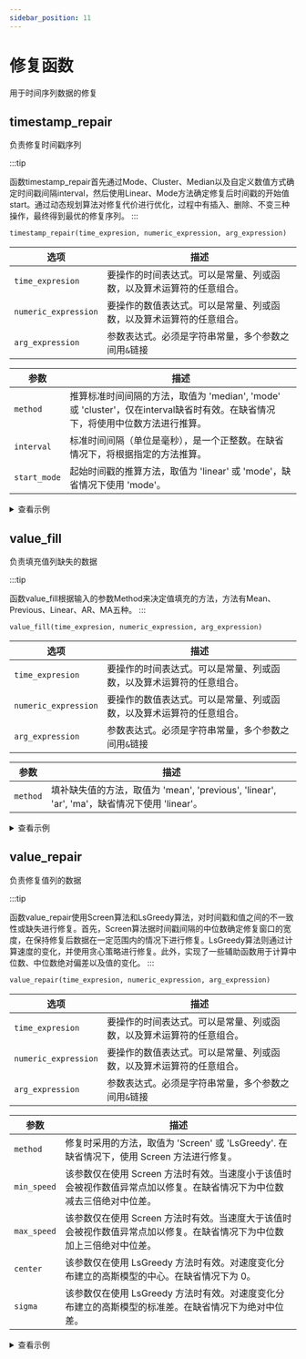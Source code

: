 ```yaml
---
sidebar_position: 11
---
```


# 修复函数

用于时间序列数据的修复


## timestamp_repair

 负责修复时间戳序列
 
:::tip

函数timestamp_repair首先通过Mode、Cluster、Median以及自定义数值方式确定时间戳间隔interval，然后使用Linear、Mode方法确定修复后时间戳的开始值start。通过动态规划算法对修复代价进行优化，过程中有插入、删除、不变三种操作，最终得到最优的修复序列。
:::

```sql
timestamp_repair(time_expresion, numeric_expression, arg_expression)
```

| 选项                 | 描述                                                         |
| -------------------- | ------------------------------------------------------------ |
| `time_expresion`     | 要操作的时间表达式。可以是常量、列或函数，以及算术运算符的任意组合。 |
| `numeric_expression` | 要操作的数值表达式。可以是常量、列或函数，以及算术运算符的任意组合。 |
| `arg_expression` | 参数表达式。必须是字符串常量，多个参数之间用`&`链接 |

| 参数                 | 描述                                                         |
| -------------------- | ------------------------------------------------------------ |
| `method`     | 推算标准时间间隔的方法，取值为 'median', 'mode' 或 'cluster'，仅在interval缺省时有效。在缺省情况下，将使用中位数方法进行推算。 |
| `interval` | 标准时间间隔（单位是毫秒），是一个正整数。在缺省情况下，将根据指定的方法推算。 |
| `start_mode` | 起始时间戳的推算方法，取值为 'linear' 或 'mode'，缺省情况下使用 'mode'。 |

<details>
  <summary>查看示例</summary>

```sql {1-3}
CREATE table wzz(value double);
INSERT wzz VALUES ('2024-01-01T00:00:00.000',1),('2024-01-01T00:00:10.000',2),('2024-01-01T00:00:19.000',3),('2024-01-01T00:00:30.000',4),('2024-01-01T00:00:40.000',5),('2024-01-01T00:00:50.000',6),('2024-01-01T00:01:01.000',7),('2024-01-01T00:01:11.000',8),('2024-01-01T00:01:21.000',9),('2024-01-01T00:01:31.000',10);
SELECT timestamp_repair(time, value, 'method=mode&start_mode=linear') FROM wzz;
+-------------------------+------------------------------------------------------------------------------+
| time                    | timestamp_repair(wzz.time, wzz.value, Utf8("method=mode&start_mode=linear")) |
+-------------------------+------------------------------------------------------------------------------+
| 2024-01-01T00:00:00.300 | 1.0                                                                          |
| 2024-01-01T00:00:10.300 | 2.0                                                                          |
| 2024-01-01T00:00:20.300 | 3.0                                                                          |
| 2024-01-01T00:00:30.300 | 4.0                                                                          |
| 2024-01-01T00:00:40.300 | 5.0                                                                          |
| 2024-01-01T00:00:50.300 | 6.0                                                                          |
| 2024-01-01T00:01:00.300 | 7.0                                                                          |
| 2024-01-01T00:01:10.300 | 8.0                                                                          |
| 2024-01-01T00:01:20.300 | 9.0                                                                          |
| 2024-01-01T00:01:30.300 | 10.0                                                                         |
| 2024-01-01T00:01:40.300 | NaN                                                                          |
+-------------------------+------------------------------------------------------------------------------+
```


</details>


## value_fill

 负责填充值列缺失的数据
 
:::tip

函数value_fill根据输入的参数Method来决定值填充的方法，方法有Mean、Previous、Linear、AR、MA五种。
:::

```sql
value_fill(time_expresion, numeric_expression, arg_expression)
```

| 选项                 | 描述                                                         |
| -------------------- | ------------------------------------------------------------ |
| `time_expresion`     | 要操作的时间表达式。可以是常量、列或函数，以及算术运算符的任意组合。 |
| `numeric_expression` | 要操作的数值表达式。可以是常量、列或函数，以及算术运算符的任意组合。 |
| `arg_expression` | 参数表达式。必须是字符串常量，多个参数之间用`&`链接 |

| 参数                 | 描述                                                         |
| -------------------- | ------------------------------------------------------------ |
| `method`     | 填补缺失值的方法，取值为 'mean', 'previous', 'linear', 'ar', 'ma'，缺省情况下使用 'linear'。 |

<details>
  <summary>查看示例</summary>

```sql {1-3}
CREATE table wzz(value double);
INSERT wzz VALUES ('2024-01-01T00:00:02',acos(3)),('2024-01-01T00:00:03',101.0),('2024-01-01T00:00:04',102.0),('2024-01-01T00:00:06',104.0),('2024-01-01T00:00:08',126.0),('2024-01-01T00:00:10',108.0),('2024-01-01T00:00:14',acos(3)),('2024-01-01T00:00:15',113.0),('2024-01-01T00:00:16',114.0),('2024-01-01T00:00:18',116.0),('2024-01-01T00:00:20',acos(3)),('2024-01-01T00:00:22',acos(3)),('2024-01-01T00:00:26',124.0),('2024-01-01T00:00:28',126.0),('2024-01-01T00:00:30',128.0);
SELECT value_fill(time, value, 'method=mean') FROM wzz;
+---------------------+------------------------------------------------------+
| time                | value_fill(wzz.time, wzz.value, Utf8("method=mean")) |
+---------------------+------------------------------------------------------+
| 2024-01-01T00:00:02 | 114.72727272727273                                   |
| 2024-01-01T00:00:03 | 101.0                                                |
| 2024-01-01T00:00:04 | 102.0                                                |
| 2024-01-01T00:00:06 | 104.0                                                |
| 2024-01-01T00:00:08 | 126.0                                                |
| 2024-01-01T00:00:10 | 108.0                                                |
| 2024-01-01T00:00:14 | 114.72727272727273                                   |
| 2024-01-01T00:00:15 | 113.0                                                |
| 2024-01-01T00:00:16 | 114.0                                                |
| 2024-01-01T00:00:18 | 116.0                                                |
| 2024-01-01T00:00:20 | 114.72727272727273                                   |
| 2024-01-01T00:00:22 | 114.72727272727273                                   |
| 2024-01-01T00:00:26 | 124.0                                                |
| 2024-01-01T00:00:28 | 126.0                                                |
| 2024-01-01T00:00:30 | 128.0                                                |
+---------------------+------------------------------------------------------+
```


</details>


## value_repair

 负责修复值列的数据
 
:::tip

函数value_repair使用Screen算法和LsGreedy算法，对时间戳和值之间的不一致性或缺失进行修复。首先，Screen算法据时间戳间隔的中位数确定修复窗口的宽度，在保持修复后数据在一定范围内的情况下进行修复。LsGreedy算法则通过计算速度的变化，并使用贪心策略进行修复。此外，实现了一些辅助函数用于计算中位数、中位数绝对偏差以及值的变化。
:::

```sql
value_repair(time_expresion, numeric_expression, arg_expression)
```

| 选项                 | 描述                                                         |
| -------------------- | ------------------------------------------------------------ |
| `time_expresion`     | 要操作的时间表达式。可以是常量、列或函数，以及算术运算符的任意组合。 |
| `numeric_expression` | 要操作的数值表达式。可以是常量、列或函数，以及算术运算符的任意组合。 |
| `arg_expression` | 参数表达式。必须是字符串常量，多个参数之间用`&`链接 |

| 参数                 | 描述                                                         |
| -------------------- | ------------------------------------------------------------ |
| `method`     | 修复时采用的方法，取值为 'Screen' 或 'LsGreedy'. 在缺省情况下，使用 Screen 方法进行修复。 |
| `min_speed`     | 该参数仅在使用 Screen 方法时有效。当速度小于该值时会被视作数值异常点加以修复。在缺省情况下为中位数减去三倍绝对中位差。 |
| `max_speed`     | 该参数仅在使用 Screen 方法时有效。当速度大于该值时会被视作数值异常点加以修复。在缺省情况下为中位数加上三倍绝对中位差。 |
| `center`     | 该参数仅在使用 LsGreedy 方法时有效。对速度变化分布建立的高斯模型的中心。在缺省情况下为 0。 |
| `sigma`     | 该参数仅在使用 LsGreedy 方法时有效。对速度变化分布建立的高斯模型的标准差。在缺省情况下为绝对中位差。 |

<details>
  <summary>查看示例</summary>

```sql {1-3}
CREATE table wzz(value double);
INSERT wzz VALUES ('2024-01-01T00:00:02',100.0),('2024-01-01T00:00:03',101.0),('2024-01-01T00:00:04',102.0),('2024-01-01T00:00:06',104.0),('2024-01-01T00:00:08',126.0),('2024-01-01T00:00:10',108.0),('2024-01-01T00:00:14',112.0),('2024-01-01T00:00:15',113.0),('2024-01-01T00:00:16',114.0),('2024-01-01T00:00:18',116.0),('2024-01-01T00:00:20',118.0),('2024-01-01T00:00:22',100.0),('2024-01-01T00:00:26',124.0),('2024-01-01T00:00:28',126.0),('2024-01-01T00:00:30',acos(3));
SELECT value_repair(time, value, 'method=screen') from wzz;
+---------------------+----------------------------------------------------------+
| time                | value_repair(wzz.time, wzz.value, Utf8("method=screen")) |
+---------------------+----------------------------------------------------------+
| 2024-01-01T00:00:02 | 100.0                                                    |
| 2024-01-01T00:00:03 | 101.0                                                    |
| 2024-01-01T00:00:04 | 102.0                                                    |
| 2024-01-01T00:00:06 | 104.0                                                    |
| 2024-01-01T00:00:08 | 106.0                                                    |
| 2024-01-01T00:00:10 | 108.0                                                    |
| 2024-01-01T00:00:14 | 112.0                                                    |
| 2024-01-01T00:00:15 | 113.0                                                    |
| 2024-01-01T00:00:16 | 114.0                                                    |
| 2024-01-01T00:00:18 | 116.0                                                    |
| 2024-01-01T00:00:20 | 118.0                                                    |
| 2024-01-01T00:00:22 | 120.0                                                    |
| 2024-01-01T00:00:26 | 124.0                                                    |
| 2024-01-01T00:00:28 | 126.0                                                    |
| 2024-01-01T00:00:30 | 128.0                                                    |
+---------------------+----------------------------------------------------------+
```


</details>